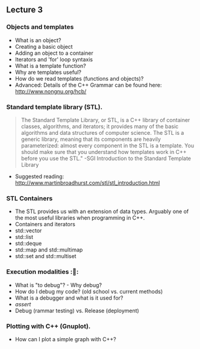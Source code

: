 ## Lecture 3 


### Objects and templates 
- What is an object?
- Creating a basic object
- Adding an object to a container
- Iterators and 'for' loop syntaxis
- What is a template function?
- Why are templates useful?
- How do we read templates (functions and objects)?
- Advanced: Details of the C++ Grammar can be found here: http://www.nongnu.org/hcb/

### Standard template library (STL). 
> The Standard Template Library, or STL, is a C++ library of container classes, algorithms, and iterators; it provides many of the basic algorithms and data structures of computer science. The STL is a generic library, meaning that its components are heavily parameterized: almost every component in the STL is a template. You should make sure that you understand how templates work in C++ before you use the STL." -SGI Introduction to the Standard Template Library
- Suggested reading: http://www.martinbroadhurst.com/stl/stl_introduction.html 

### STL Containers 
- The STL provides us with an extension of data types. Arguably one of the most useful libraries when programming in C++. 
- Containers and iterators
- std::vector
- std::list
- std::deque
- std::map and std::multimap
- std::set and std::multiset

### Execution modalities ::bug::
- What is "to debug"? - Why debug? 
- How do I debug my code? (old school vs. current methods)
- What is a debugger and what is it used for?
- *assert*
- Debug (rammar testing) vs. Release (deployment)

### Plotting with C++ (Gnuplot). 
- How can I plot a simple graph with C++?

 
